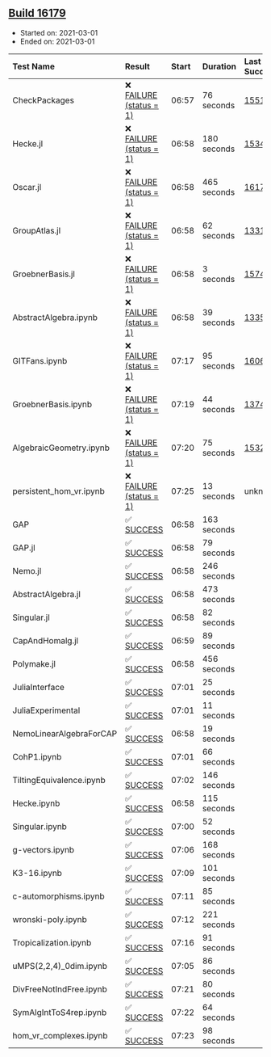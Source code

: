 ## [Build 16179](https://oscarci.mathematik.uni-kl.de/job/oscar/16179/)

* Started on: 2021-03-01
* Ended on: 2021-03-01

| Test Name    | Result | Start | Duration | Last Success | First Failure |
|:-------------|:-------|:------|:---------|:-------------|:--------------|
| CheckPackages | ❌ [FAILURE (status = 1)](https://oscarci.mathematik.uni-kl.de/job/oscar/16179/artifact/logs/build-16179/CheckPackages.log) | 06:57 | 76 seconds | [15514](https://oscarci.mathematik.uni-kl.de/job/oscar/15514/) | [15515](https://oscarci.mathematik.uni-kl.de/job/oscar/15515/) |
| Hecke.jl | ❌ [FAILURE (status = 1)](https://oscarci.mathematik.uni-kl.de/job/oscar/16179/artifact/logs/build-16179/Hecke.jl.log) | 06:58 | 180 seconds | [15344](https://oscarci.mathematik.uni-kl.de/job/oscar/15344/) | [15348](https://oscarci.mathematik.uni-kl.de/job/oscar/15348/) |
| Oscar.jl | ❌ [FAILURE (status = 1)](https://oscarci.mathematik.uni-kl.de/job/oscar/16179/artifact/logs/build-16179/Oscar.jl.log) | 06:58 | 465 seconds | [16178](https://oscarci.mathematik.uni-kl.de/job/oscar/16178/) | [16179](https://oscarci.mathematik.uni-kl.de/job/oscar/16179/) |
| GroupAtlas.jl | ❌ [FAILURE (status = 1)](https://oscarci.mathematik.uni-kl.de/job/oscar/16179/artifact/logs/build-16179/GroupAtlas.jl.log) | 06:58 | 62 seconds | [13311](https://oscarci.mathematik.uni-kl.de/job/oscar/13311/) | [13312](https://oscarci.mathematik.uni-kl.de/job/oscar/13312/) |
| GroebnerBasis.jl | ❌ [FAILURE (status = 1)](https://oscarci.mathematik.uni-kl.de/job/oscar/16179/artifact/logs/build-16179/GroebnerBasis.jl.log) | 06:58 | 3 seconds | [15745](https://oscarci.mathematik.uni-kl.de/job/oscar/15745/) | [15746](https://oscarci.mathematik.uni-kl.de/job/oscar/15746/) |
| AbstractAlgebra.ipynb | ❌ [FAILURE (status = 1)](https://oscarci.mathematik.uni-kl.de/job/oscar/16179/artifact/logs/build-16179/AbstractAlgebra.ipynb.log) | 06:58 | 39 seconds | [13355](https://oscarci.mathematik.uni-kl.de/job/oscar/13355/) | [13356](https://oscarci.mathematik.uni-kl.de/job/oscar/13356/) |
| GITFans.ipynb | ❌ [FAILURE (status = 1)](https://oscarci.mathematik.uni-kl.de/job/oscar/16179/artifact/logs/build-16179/GITFans.ipynb.log) | 07:17 | 95 seconds | [16068](https://oscarci.mathematik.uni-kl.de/job/oscar/16068/) | [16069](https://oscarci.mathematik.uni-kl.de/job/oscar/16069/) |
| GroebnerBasis.ipynb | ❌ [FAILURE (status = 1)](https://oscarci.mathematik.uni-kl.de/job/oscar/16179/artifact/logs/build-16179/GroebnerBasis.ipynb.log) | 07:19 | 44 seconds | [13748](https://oscarci.mathematik.uni-kl.de/job/oscar/13748/) | [13749](https://oscarci.mathematik.uni-kl.de/job/oscar/13749/) |
| AlgebraicGeometry.ipynb | ❌ [FAILURE (status = 1)](https://oscarci.mathematik.uni-kl.de/job/oscar/16179/artifact/logs/build-16179/AlgebraicGeometry.ipynb.log) | 07:20 | 75 seconds | [15322](https://oscarci.mathematik.uni-kl.de/job/oscar/15322/) | [15323](https://oscarci.mathematik.uni-kl.de/job/oscar/15323/) |
| persistent_hom_vr.ipynb | ❌ [FAILURE (status = 1)](https://oscarci.mathematik.uni-kl.de/job/oscar/16179/artifact/logs/build-16179/persistent_hom_vr.ipynb.log) | 07:25 | 13 seconds | unknown | unknown |
| GAP | ✅ [SUCCESS](https://oscarci.mathematik.uni-kl.de/job/oscar/16179/artifact/logs/build-16179/GAP.log) | 06:58 | 163 seconds |  |  |
| GAP.jl | ✅ [SUCCESS](https://oscarci.mathematik.uni-kl.de/job/oscar/16179/artifact/logs/build-16179/GAP.jl.log) | 06:58 | 79 seconds |  |  |
| Nemo.jl | ✅ [SUCCESS](https://oscarci.mathematik.uni-kl.de/job/oscar/16179/artifact/logs/build-16179/Nemo.jl.log) | 06:58 | 246 seconds |  |  |
| AbstractAlgebra.jl | ✅ [SUCCESS](https://oscarci.mathematik.uni-kl.de/job/oscar/16179/artifact/logs/build-16179/AbstractAlgebra.jl.log) | 06:58 | 473 seconds |  |  |
| Singular.jl | ✅ [SUCCESS](https://oscarci.mathematik.uni-kl.de/job/oscar/16179/artifact/logs/build-16179/Singular.jl.log) | 06:58 | 82 seconds |  |  |
| CapAndHomalg.jl | ✅ [SUCCESS](https://oscarci.mathematik.uni-kl.de/job/oscar/16179/artifact/logs/build-16179/CapAndHomalg.jl.log) | 06:59 | 89 seconds |  |  |
| Polymake.jl | ✅ [SUCCESS](https://oscarci.mathematik.uni-kl.de/job/oscar/16179/artifact/logs/build-16179/Polymake.jl.log) | 06:58 | 456 seconds |  |  |
| JuliaInterface | ✅ [SUCCESS](https://oscarci.mathematik.uni-kl.de/job/oscar/16179/artifact/logs/build-16179/JuliaInterface.log) | 07:01 | 25 seconds |  |  |
| JuliaExperimental | ✅ [SUCCESS](https://oscarci.mathematik.uni-kl.de/job/oscar/16179/artifact/logs/build-16179/JuliaExperimental.log) | 07:01 | 11 seconds |  |  |
| NemoLinearAlgebraForCAP | ✅ [SUCCESS](https://oscarci.mathematik.uni-kl.de/job/oscar/16179/artifact/logs/build-16179/NemoLinearAlgebraForCAP.log) | 06:58 | 19 seconds |  |  |
| CohP1.ipynb | ✅ [SUCCESS](https://oscarci.mathematik.uni-kl.de/job/oscar/16179/artifact/logs/build-16179/CohP1.ipynb.log) | 07:01 | 66 seconds |  |  |
| TiltingEquivalence.ipynb | ✅ [SUCCESS](https://oscarci.mathematik.uni-kl.de/job/oscar/16179/artifact/logs/build-16179/TiltingEquivalence.ipynb.log) | 07:02 | 146 seconds |  |  |
| Hecke.ipynb | ✅ [SUCCESS](https://oscarci.mathematik.uni-kl.de/job/oscar/16179/artifact/logs/build-16179/Hecke.ipynb.log) | 06:58 | 115 seconds |  |  |
| Singular.ipynb | ✅ [SUCCESS](https://oscarci.mathematik.uni-kl.de/job/oscar/16179/artifact/logs/build-16179/Singular.ipynb.log) | 07:00 | 52 seconds |  |  |
| g-vectors.ipynb | ✅ [SUCCESS](https://oscarci.mathematik.uni-kl.de/job/oscar/16179/artifact/logs/build-16179/g-vectors.ipynb.log) | 07:06 | 168 seconds |  |  |
| K3-16.ipynb | ✅ [SUCCESS](https://oscarci.mathematik.uni-kl.de/job/oscar/16179/artifact/logs/build-16179/K3-16.ipynb.log) | 07:09 | 101 seconds |  |  |
| c-automorphisms.ipynb | ✅ [SUCCESS](https://oscarci.mathematik.uni-kl.de/job/oscar/16179/artifact/logs/build-16179/c-automorphisms.ipynb.log) | 07:11 | 85 seconds |  |  |
| wronski-poly.ipynb | ✅ [SUCCESS](https://oscarci.mathematik.uni-kl.de/job/oscar/16179/artifact/logs/build-16179/wronski-poly.ipynb.log) | 07:12 | 221 seconds |  |  |
| Tropicalization.ipynb | ✅ [SUCCESS](https://oscarci.mathematik.uni-kl.de/job/oscar/16179/artifact/logs/build-16179/Tropicalization.ipynb.log) | 07:16 | 91 seconds |  |  |
| uMPS(2,2,4)_0dim.ipynb | ✅ [SUCCESS](https://oscarci.mathematik.uni-kl.de/job/oscar/16179/artifact/logs/build-16179/uMPS-2-2-4-_0dim.ipynb.log) | 07:05 | 86 seconds |  |  |
| DivFreeNotIndFree.ipynb | ✅ [SUCCESS](https://oscarci.mathematik.uni-kl.de/job/oscar/16179/artifact/logs/build-16179/DivFreeNotIndFree.ipynb.log) | 07:21 | 80 seconds |  |  |
| SymAlgIntToS4rep.ipynb | ✅ [SUCCESS](https://oscarci.mathematik.uni-kl.de/job/oscar/16179/artifact/logs/build-16179/SymAlgIntToS4rep.ipynb.log) | 07:22 | 64 seconds |  |  |
| hom_vr_complexes.ipynb | ✅ [SUCCESS](https://oscarci.mathematik.uni-kl.de/job/oscar/16179/artifact/logs/build-16179/hom_vr_complexes.ipynb.log) | 07:23 | 98 seconds |  |  |
